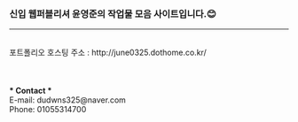 <h3>신입 웹퍼블리셔 <b>윤영준</b>의 작업물 모음 사이트입니다.😊</h3>
<hr style="backgroud-color:#333">

<br>
포트폴리오 호스팅 주소 : http://june0325.dothome.co.kr/<br>
<br>
<br>
<br>
<b>* Contact *</b> <br>
E-mail: dudwns325@naver.com <br>
Phone: 01055314700 
